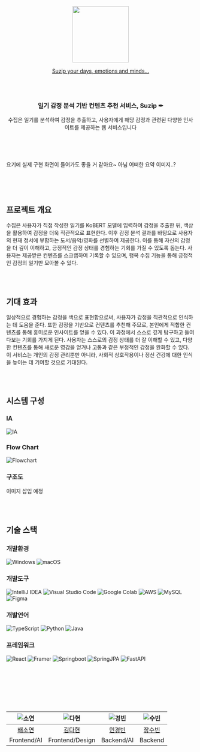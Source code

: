 <div align="center">
<a href="http://mysuzip.com">
    <img src="https://github.com/SU-ZIP/.github/assets/66839009/ea46ffb6-4a54-4948-ac76-f79c9deb5185.png" width="150" height="150">
    <p>Suzip your days, emotions and minds...</p>
</a>

<br/><br/>

<h3>일기 감정 분석 기반 컨텐츠 추천 서비스, Suzip ✒</h3>
<p>수집은 일기를 분석하여 감정을 추출하고, 사용자에게 해당 감정과 관련된 다양한 인사이트를 제공하는 웹 서비스입니다</p>
</div>

<br/><br/><br/>

<p>요기에 실제 구현 화면이 들어가도 좋을 거 같아요~ 아님 어떠한 요약 이미지..?</p>

<br/><br/><br/>

<h2>프로젝트 개요</h2>
<p>수집은 사용자가 직접 작성한 일기를 KoBERT 모델에 입력하여 감정을 추출한 뒤, 색상을 활용하여 감정을 더욱 직관적으로 표현한다. 이후 감정 분석 결과를 바탕으로 사용자의 현재 정서에 부합하는 도서/음악/영화를 선별하여 제공한다. 이를 통해 자신의 감정을 더 깊이 이해하고, 긍정적인 감정 상태를 경험하는 기회를 가질 수 있도록 돕는다. 사용자는 제공받은 컨텐츠를 스크랩하여 기록할 수 있으며, 행복 수집 기능을 통해 긍정적인 감정의 일기만 모아볼 수 있다.</p>

<br/><br/>

<h2>기대 효과</h2>
<p>일상적으로 경험하는 감정을 색으로 표현함으로써, 사용자가 감정을 직관적으로 인식하는 데 도움을 준다. 또한 감정을 기반으로 컨텐츠를 추천해 주므로, 본인에게 적합한 컨텐츠를 통해 흥미로운 인사이트를 얻을 수 있다. 이 과정에서 스스로 깊게 탐구하고 들여다보는 기회를 가지게 된다. 사용자는 스스로의 감정 상태를 더 잘 이해할 수 있고, 다양한 컨텐츠를 통해 새로운 영감을 얻거나 고통과 같은 부정적인 감정을 완화할 수 있다. 이 서비스는 개인의 감정 관리뿐만 아니라, 사회적 상호작용이나 정신 건강에 대한 인식을 높이는 데 기여할 것으로 기대된다.</p>

<br/><br/>

<h2>시스템 구성</h2>
<h3>IA</h3>
<img src="https://github.com/SU-ZIP/.github/assets/66839009/ce346805-2120-4a0e-8847-0b1bbf1da9cb" alt="IA">
<h3>Flow Chart</h3>
<img src="https://github.com/SU-ZIP/.github/assets/66839009/f41fb275-b461-46b2-aa29-6ec2f1f61ecf" alt="Flowchart">
<h3>구조도</h3>
<p>이미지 삽입 예정</p>

<br/><br/>

<h2>기술 스택</h2>
<h3>개발환경</h3>
<div>
    <img src="https://img.shields.io/badge/Windows-0078D6?style=for-the-badge&logo=windows&logoColor=white" alt="Windows">
    <img src="https://img.shields.io/badge/mac%20os-000000?style=for-the-badge&logo=macos&logoColor=F0F0F0" alt="macOS">
</div>

<h3>개발도구</h3>
<div>
    <img src="https://img.shields.io/badge/IntelliJ%20IDEA-000000.svg?style=for-the-badge&logo=intellij-idea&logoColor=white" alt="IntelliJ IDEA">
    <img src="https://img.shields.io/badge/Visual%20Studio%20Code-0078d7.svg?style=for-the-badge&logo=visual-studio-code&logoColor=white" alt="Visual Studio Code">
    <img src="https://img.shields.io/badge/Google%20Colab-f9ab00.svg?style=for-the-badge&logo=googlecolab&logoColor=white" alt="Google Colab">
    <img src="https://img.shields.io/badge/AWS-%23FF9900.svg?style=for-the-badge&logo=amazon-aws&logoColor=white" alt="AWS">
    <img src="https://img.shields.io/badge/mysql-4479A1.svg?style=for-the-badge&logo=mysql&logoColor=white" alt="MySQL">
    <img src="https://img.shields.io/badge/figma-%23F24E1E.svg?style=for-the-badge&logo=figma&logoColor=white" alt="Figma">
</div>


<h3>개발언어</h3> 
<div>
    <img src="https://img.shields.io/badge/typescript-%23007ACC.svg?style=for-the-badge&logo=typescript&logoColor=white" alt="TypeScript">
    <img src="https://img.shields.io/badge/python-3670A0?style=for-the-badge&logo=python&logoColor=ffdd54" alt="Python">
    <img src="https://img.shields.io/badge/java-%23ED8B00.svg?style=for-the-badge&logo=openjdk&logoColor=white" alt="Java">
</div>


<h3>프레임워크</h3> 
<div>
    <img src="https://img.shields.io/badge/react-%2320232a.svg?style=for-the-badge&logo=react&logoColor=%2361DAFB" alt="React">
    <img src="https://img.shields.io/badge/Framer-black?style=for-the-badge&logo=framer&logoColor=blue" alt="Framer">
    <img src="https://img.shields.io/badge/springboot-%236DB33F.svg?style=for-the-badge&logo=springboot&logoColor=white" alt="Springboot">
    <img src="https://img.shields.io/badge/SpringJPA-%236DB33F.svg?style=for-the-badge" alt="SpringJPA">
    <img src="https://img.shields.io/badge/FastAPI-005571?style=for-the-badge&logo=fastapi&logoColor=white" alt="FastAPI">
</div>


<br/><br/><br/><br/><br/><br/>

<div align="center">
    
|![소연](https://i.namu.wiki/i/-KpI1UeAkRchmJUsm6BmAd_EYQjXNYYH0vjENV4NspJJ2Z2jkq3ClNs9v793wYFHW8w7VyeSlYwop1QWfz_LtiFDenfHCHeu8Gg55aSKYqqCyT-VcjTYZYZWy2yna8mNBu2WZ-mITrvInLSskD3P_w.webp)|![다현](https://i.namu.wiki/i/C5cKo7gIBuKhbxv_XQr5fNrMHJzvqK6-HAMUWdS-7VSzjaxNk4GIlBaNJSC4KhA8JSyfEKjopknwF7R8B0B0Vbx8ReTc4HX6QfZ9u6mQerc66kOQ5A9xK51IdLXPDpRWyJjVwfRTqs-OyYxkRZln_Q.webp)|![경빈](https://i.namu.wiki/i/qCr_BhT7ldk2BRVWE6c6nR6v7M2cPWh_Qz24n9YuxjXqJC5mAooXRgziEdG4JFXk9shUzoRXupGYg77j0WbcqVervLh1P9gR4qSYJ_qIK1lTk1RQg2NqEZZjvv4nv6rzfUT60frpr4N6goK_lnQYSg.webp)|![수빈](https://i.namu.wiki/i/JbOrbG8FALv5C6Ocm16PEl4jJ3Ql_HiBVLGkNLSRlUreREtIWIuf4oax5-sk27BBqUHAfkybOWytTn6I8_UAq7tI7WYdUlEKlVxI8xb62L2X10fy0qFlAX7sq2p7IRj5NJReNVkJDv5r2J78_LjmJw.webp)|
|:---:|:---:|:---:|:---:|
|[배소연](https://github.com/hypoxisaurea)|[김다현](https://github.com/daahyunk)|[민경빈](https://github.com/walesmin)|[장수빈](https://github.com/longrunBiin)|
|Frontend/AI|Frontend/Design|Backend/AI|Backend|
</div>
